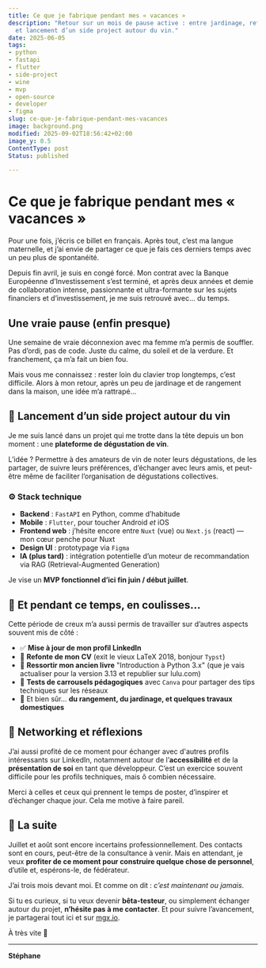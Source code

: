 ```yaml
---
title: Ce que je fabrique pendant mes « vacances »
description: "Retour sur un mois de pause active : entre jardinage, refonte de CV,
  et lancement d’un side project autour du vin."
date: 2025-06-05
tags:
- python
- fastapi
- flutter
- side-project
- wine
- mvp
- open-source
- developer
- figma
slug: ce-que-je-fabrique-pendant-mes-vacances
image: background.png
modified: 2025-09-02T18:56:42+02:00
image_y: 0.5
ContentType: post
Status: published

---
```


# Ce que je fabrique pendant mes « vacances »

Pour une fois, j’écris ce billet en français. Après tout, c’est ma langue maternelle, et j’ai envie de partager ce que je fais ces derniers temps avec un peu plus de spontanéité.

Depuis fin avril, je suis en congé forcé. Mon contrat avec la Banque Européenne d’Investissement s’est terminé, et après deux années et demie de collaboration intense, passionnante et ultra-formante sur les sujets financiers et d’investissement, je me suis retrouvé avec… du temps.

## Une vraie pause (enfin presque)

Une semaine de vraie déconnexion avec ma femme m’a permis de souffler. Pas d’ordi, pas de code. Juste du calme, du soleil et de la verdure. Et franchement, ça m’a fait un bien fou.

Mais vous me connaissez : rester loin du clavier trop longtemps, c’est difficile. Alors à mon retour, après un peu de jardinage et de rangement dans la maison, une idée m’a rattrapé…

## 🍷 Lancement d’un side project autour du vin

Je me suis lancé dans un projet qui me trotte dans la tête depuis un bon moment : une **plateforme de dégustation de vin**.

L’idée ? Permettre à des amateurs de vin de noter leurs dégustations, de les partager, de suivre leurs préférences, d’échanger avec leurs amis, et peut-être même de faciliter l’organisation de dégustations collectives.

### ⚙️ Stack technique

- **Backend** : `FastAPI` en Python, comme d’habitude  
- **Mobile** : `Flutter`, pour toucher Android *et* iOS  
- **Frontend web** : j’hésite encore entre `Nuxt` (vue) ou `Next.js` (react) — mon cœur penche pour Nuxt  
- **Design UI** : prototypage via `Figma`  
- **IA (plus tard)** : intégration potentielle d’un moteur de recommandation via RAG (Retrieval-Augmented Generation)

Je vise un **MVP fonctionnel d’ici fin juin / début juillet**.

## 🔧 Et pendant ce temps, en coulisses…

Cette période de creux m’a aussi permis de travailler sur d’autres aspects souvent mis de côté :

- ✅ **Mise à jour de mon profil LinkedIn**
- 📄 **Refonte de mon CV** (exit le vieux LaTeX 2018, bonjour `Typst`)
- 📘 **Ressortir mon ancien livre** "Introduction à Python 3.x" (que je vais actualiser pour la version 3.13 et republier sur lulu.com)
- 🎨 **Tests de carrousels pédagogiques** avec `Canva` pour partager des tips techniques sur les réseaux
- 🧹 Et bien sûr… **du rangement, du jardinage, et quelques travaux domestiques**

## 💬 Networking et réflexions

J’ai aussi profité de ce moment pour échanger avec d'autres profils intéressants sur LinkedIn, notamment autour de l’**accessibilité** et de la **présentation de soi** en tant que développeur. C’est un exercice souvent difficile pour les profils techniques, mais ô combien nécessaire.

Merci à celles et ceux qui prennent le temps de poster, d’inspirer et d’échanger chaque jour. Cela me motive à faire pareil.

## 🎯 La suite

Juillet et août sont encore incertains professionnellement. Des contacts sont en cours, peut-être de la consultance à venir. Mais en attendant, je veux **profiter de ce moment pour construire quelque chose de personnel**, d’utile et, espérons-le, de fédérateur.

J’ai trois mois devant moi. Et comme on dit : *c’est maintenant ou jamais*.

Si tu es curieux, si tu veux devenir **bêta-testeur**, ou simplement échanger autour du projet, **n’hésite pas à me contacter**. Et pour suivre l’avancement, je partagerai tout ici et sur [mgx.io](https://mgx.io).

À très vite 🍷

---
**Stéphane**